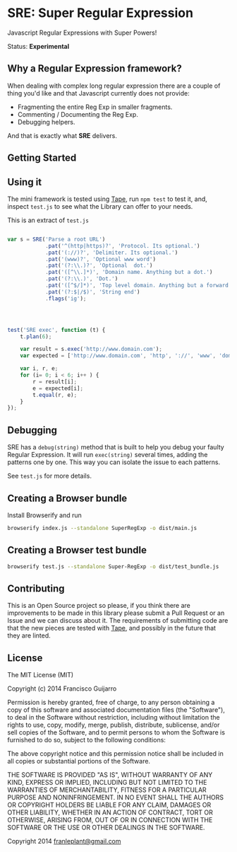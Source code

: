 SRE: Super Regular Expression
=============================

Javascript Regular Expressions with Super Powers!


Status: **Experimental**



## Why a Regular Expression framework?

When dealing with complex long regular expression there
are a couple of thing you'd like and that Javascript currently
does not provide:


- Fragmenting the entire Reg Exp in smaller fragments.
- Commenting / Documenting the Reg Exp.
- Debugging helpers.


And that is exactly what **SRE** delivers.


## Getting Started


## Using it

The mini framework is tested using [Tape][1], run `npm test` to test it,
and, inspect `test.js` to see what the Library can offer to your needs.


This is an extract of `test.js`

```javascript

var s = SRE('Parse a root URL')
			.pat('^(http|https)?', 'Protocol. Its optional.')
			.pat('(://)?', 'Delimiter. Its optional.')
			.pat('(www)?', 'Optional www word')
			.pat('(?:\\.)?', 'Optional  dot.')
			.pat('([^\\.]*)', 'Domain name. Anything but a dot.')
			.pat('(?:\\.)', 'Dot.')
			.pat('([^$/]*)', 'Top level domain. Anything but a forward slash or the end of the string')
			.pat('(?:$|/$)', 'String end')
			.flags('ig');




test('SRE exec', function (t) {
    t.plan(6);

	var result = s.exec('http://www.domain.com');
	var expected = ['http://www.domain.com', 'http', '://', 'www', 'domain', 'com'];

    var i, r, e;
    for (i= 0; i < 6; i++ ) {
    	r = result[i];
    	e = expected[i];
    	t.equal(r, e);
    }
});


```

## Debugging

SRE has a `debug(string)` method that is built to help you debug
your faulty Regular Expression.
It will run `exec(string)` several times, adding the patterns one by one.
This way you can isolate the issue to each patterns.

See `test.js` for more details.


## Creating a Browser bundle

Install Browserify and run

```bash
browserify index.js --standalone SuperRegExp -o dist/main.js
```

## Creating a Browser test bundle

```bash
browserify test.js --standalone Super-RegExp -o dist/test_bundle.js
```

## Contributing

This is an Open Source project so please, if you think there are improvements to be
made in this library please submit a Pull Request or an Issue and we can discuss about it.
The requirements of submitting code are that the new pieces are tested with [Tape][1], and possibly in the future
that they are linted.



## License

The MIT License (MIT)

Copyright (c) 2014 Francisco Guijarro

Permission is hereby granted, free of charge, to any person obtaining a copy
of this software and associated documentation files (the "Software"), to deal
in the Software without restriction, including without limitation the rights
to use, copy, modify, merge, publish, distribute, sublicense, and/or sell
copies of the Software, and to permit persons to whom the Software is
furnished to do so, subject to the following conditions:

The above copyright notice and this permission notice shall be included in all
copies or substantial portions of the Software.

THE SOFTWARE IS PROVIDED "AS IS", WITHOUT WARRANTY OF ANY KIND, EXPRESS OR
IMPLIED, INCLUDING BUT NOT LIMITED TO THE WARRANTIES OF MERCHANTABILITY,
FITNESS FOR A PARTICULAR PURPOSE AND NONINFRINGEMENT. IN NO EVENT SHALL THE
AUTHORS OR COPYRIGHT HOLDERS BE LIABLE FOR ANY CLAIM, DAMAGES OR OTHER
LIABILITY, WHETHER IN AN ACTION OF CONTRACT, TORT OR OTHERWISE, ARISING FROM,
OUT OF OR IN CONNECTION WITH THE SOFTWARE OR THE USE OR OTHER DEALINGS IN THE
SOFTWARE.




Copyright 2014 franleplant@gmail.com


[1]: https://www.npmjs.org/package/tape